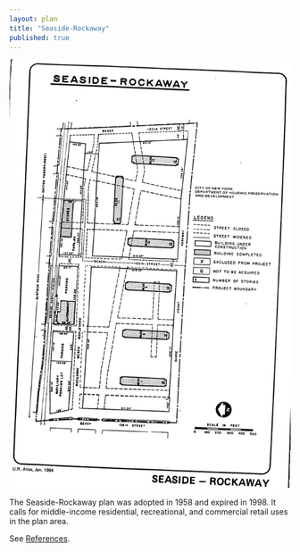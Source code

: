 ```yaml
---
layout: plan
title: "Seaside-Rockaway"
published: true
---
```


<!---![Seaside-Rockaway, NYC Department of Housing Preservation and Development. Community Development Progress Report: 1968. Prepared and edited by Nathan Sobel. New York City, 1968.](Seaside Rockaway 1968.png)-->
![Seaside-Rockaway, NYC Department of Housing Preservation and Development. Atlas of Urban Renewal Project Areas in the City of New York. Prepared and edited by Nathan Sobel. New York City, 1984.](Seaside-Rockaway.jpg)

The Seaside-Rockaway plan was adopted in 1958 and expired in 1998. It calls for middle-income residential, recreational, and commercial retail uses in the plan area.

See [References](http://www.urbanreviewer.org/#page=references.html).
